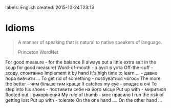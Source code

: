 labels: English
created: 2015-10-24T23:13

# Idioms

> A manner of speaking that is natural to native speakers of language.
>
> Princeton WordNet

For good measure - for the balance (I always put a little extra salt in the soup for good measure)
Word-of-mouth - з вуст в уста
Off-the-cuff - зходу, спонтанно
Implement it by hand
It's high time to learn ... - давно пора вивчити ...
To get rid of something - позбуватися чогось
The more the better - чим більше тим краще
It catches my eye - впадає в очі
To step into his shoes - постивити себе на його місце
Put up with - миритися
Rooted out - викорінений
My rule of thumb - моє правило
I run the risk of getting lost
Put up with - tolerate
On the one hand .... On the other hand ...
